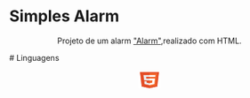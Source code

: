 # Simples Alarm
<p align="center">
 Projeto de um alarm <a href="https://drey021.github.io/Alarme/" target="_blank">"Alarm"</a>,realizado com HTML.
</p>
# Linguagens
<div  align="center"> 
  <div style="display: inline_block"><br>
  <img align="center" alt="HTML" height="30" width="40" src="https://raw.githubusercontent.com/devicons/devicon/master/icons/html5/html5-original.svg">
</div>
